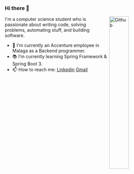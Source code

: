 ### Hi there 👋

<img width="35%" align="right" alt="Github" src="https://user-images.githubusercontent.com/48678280/88862734-4903af80-d201-11ea-968b-9c939d88a37c.gif" />

I'm a computer science student who is passionate about writing code, solving problems, automating stuff, and building software.

- 🔭 I'm currently an Accenture employee in Malaga as a Backend programmer.
- 📚 I’m currently learning Spring Framework & Spring Boot 3.
- 📫 How to reach me: [Linkedin](https://www.linkedin.com/in/juan-villegas-mu%C3%B1oz-b34535202/) [Gmail](mailtoJuan.villegasm21)


